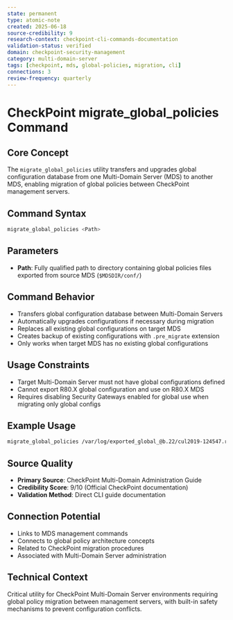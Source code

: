 ```yaml
---
state: permanent
type: atomic-note
created: 2025-06-18
source-credibility: 9
research-context: checkpoint-cli-commands-documentation
validation-status: verified
domain: checkpoint-security-management
category: multi-domain-server
tags: [checkpoint, mds, global-policies, migration, cli]
connections: 3
review-frequency: quarterly
---
```


# CheckPoint migrate_global_policies Command

## Core Concept
The `migrate_global_policies` utility transfers and upgrades global configuration database from one Multi-Domain Server (MDS) to another MDS, enabling migration of global policies between CheckPoint management servers.

## Command Syntax
```bash
migrate_global_policies <Path>
```

## Parameters
- **Path**: Fully qualified path to directory containing global policies files exported from source MDS (`$MDSDIR/conf/`)

## Command Behavior
- Transfers global configuration database between Multi-Domain Servers
- Automatically upgrades configurations if necessary during migration
- Replaces all existing global configurations on target MDS
- Creates backup of existing configurations with `.pre_migrate` extension
- Only works when target MDS has no existing global configurations

## Usage Constraints
- Target Multi-Domain Server must not have global configurations defined
- Cannot export R80.X global configuration and use on R80.X MDS
- Requires disabling Security Gateways enabled for global use when migrating only global configs

## Example Usage
```bash
migrate_global_policies /var/log/exported_global_@b.22/cul2019-124547.rgo
```

## Source Quality
- **Primary Source**: CheckPoint Multi-Domain Administration Guide
- **Credibility Score**: 9/10 (Official CheckPoint documentation)
- **Validation Method**: Direct CLI guide documentation

## Connection Potential
- Links to MDS management commands
- Connects to global policy architecture concepts
- Related to CheckPoint migration procedures
- Associated with Multi-Domain Server administration

## Technical Context
Critical utility for CheckPoint Multi-Domain Server environments requiring global policy migration between management servers, with built-in safety mechanisms to prevent configuration conflicts.